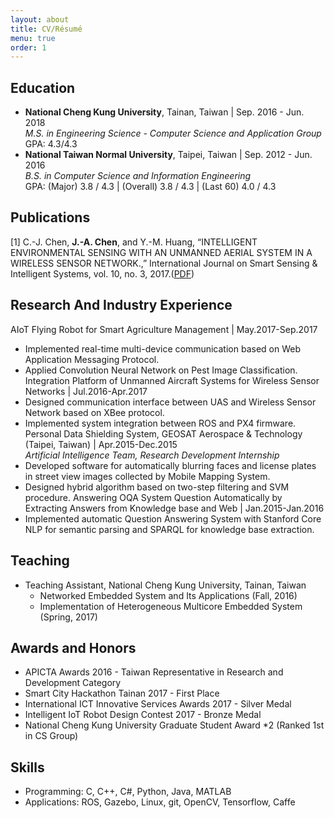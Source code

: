 ```yaml
---
layout: about
title: CV/Résumé
menu: true
order: 1
---
```


## Education
* **National Cheng Kung University**, Tainan, Taiwan | Sep. 2016 - Jun. 2018<br/>
*M.S. in Engineering Science - Computer Science and Application Group*<br/>
GPA: 4.3/4.3
* **National Taiwan Normal University**, Taipei, Taiwan | Sep. 2012 - Jun. 2016<br/>
*B.S. in Computer Science and Information Engineering*<br/>
GPA: (Major) 3.8 / 4.3 | (Overall) 3.8 / 4.3 | (Last 60) 4.0 / 4.3

## Publications
[1] C.-J. Chen, **J.-A. Chen**, and Y.-M. Huang, “INTELLIGENT ENVIRONMENTAL SENSING WITH AN UNMANNED AERIAL SYSTEM IN A WIRELESS SENSOR NETWORK.,” International Journal on Smart Sensing & Intelligent Systems, vol. 10, no. 3, 2017.([PDF](http://s2is.org/Issues/v10/n3/papers/paper10.pdf))

## Research And Industry Experience
AIoT Flying Robot for Smart Agriculture Management | May.2017-Sep.2017<br/>
* Implemented real-time multi-device communication based on Web Application Messaging Protocol.
* Applied Convolution Neural Network on Pest Image Classification.
Integration Platform of Unmanned Aircraft Systems for Wireless Sensor Networks | Jul.2016-Apr.2017<br/>
* Designed communication interface between UAS and Wireless Sensor Network based on XBee protocol.
* Implemented system integration between ROS and PX4 firmware.
Personal Data Shielding System, GEOSAT Aerospace & Technology (Taipei, Taiwan) | Apr.2015-Dec.2015<br/>
*Artificial Intelligence Team, Research Development Internship*<br/>
* Developed software for automatically blurring faces and license plates in street view images collected by Mobile Mapping System.
* Designed hybrid algorithm based on two-step filtering and SVM procedure.
Answering OQA System Question Automatically by Extracting Answers from Knowledge base and Web | Jan.2015-Jan.2016<br/>
* Implemented automatic Question Answering System with Stanford Core NLP for semantic parsing and SPARQL for knowledge base extraction.
	
## Teaching
* Teaching Assistant, National Cheng Kung University, Tainan, Taiwan<br/>
	* Networked Embedded System and Its Applications (Fall, 2016)
	* Implementation of Heterogeneous Multicore Embedded System (Spring, 2017)

## Awards and Honors
* APICTA Awards 2016 - Taiwan Representative in Research and Development Category
* Smart City Hackathon Tainan 2017 - First Place 
* International ICT Innovative Services Awards 2017 - Silver Medal
* Intelligent IoT Robot Design Contest 2017 - Bronze Medal
* National Cheng Kung University Graduate Student Award *2 (Ranked 1st in CS Group)


## Skills
* Programming: C, C++, C#, Python, Java, MATLAB
* Applications: ROS, Gazebo, Linux, git, OpenCV, Tensorflow, Caffe
